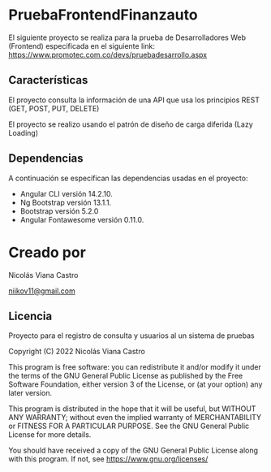 # PruebaFrontendFinanzauto
El siguiente proyecto se realiza para la prueba de Desarrolladores Web (Frontend) especificada en el siguiente link:
https://www.promotec.com.co/devs/pruebadesarrollo.aspx

## Características
El proyecto consulta la información de una API que usa los principios REST (GET, POST, PUT, DELETE)

El proyecto se realizo usando el patrón de diseño de carga diferida (Lazy Loading)

## Dependencias
A continuación se especifican las dependencias usadas en el proyecto:
- Angular CLI versión 14.2.10.
- Ng Bootstrap versión 13.1.1.
- Bootstrap versión 5.2.0
- Angular Fontawesome versión 0.11.0.

# Creado por
Nicolás Viana Castro

niikov11@gmail.com

## Licencia
Proyecto para el registro de consulta y usuarios al un sistema de pruebas

Copyright (C) 2022 Nicolás Viana Castro

This program is free software: you can redistribute it and/or modify
it under the terms of the GNU General Public License as published by
the Free Software Foundation, either version 3 of the License, or
(at your option) any later version.

This program is distributed in the hope that it will be useful,
but WITHOUT ANY WARRANTY; without even the implied warranty of
MERCHANTABILITY or FITNESS FOR A PARTICULAR PURPOSE.  See the
GNU General Public License for more details.

You should have received a copy of the GNU General Public License
along with this program.  If not, see <https://www.gnu.org/licenses/>